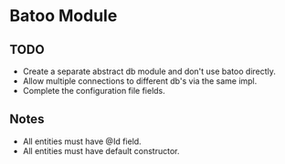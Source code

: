 # Batoo Module

## TODO
* Create a separate abstract db module and don't use batoo directly.
* Allow multiple connections to different db's via the same impl.
* Complete the configuration file fields.
## Notes
* All entities must have @Id field.
* All entities must have default constructor.